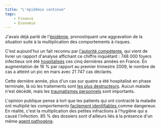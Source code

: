 ```yaml
---
title: "L'épidémie continue"
tags:
    - Finance
    - Économie
---
```


J'avais déjà parlé de l'[épidémie](/2009/01/lepidemie/), pronostiquant une
aggravation de la situation suite à la multiplication des comportements à
risques.

C'est aujourd'hui un fait reconnu par
[l'autorité compétente](https://www.banque-france.fr/accueil.html), qui vient de
livrer un rapport d'analyse affichant ce chiffre inquiétant&nbsp;: 748 000
foyers infectieux ont été
[hospitalisés](http://web.archive.org/web/20111103225325///www.lafinancepourtous.com:80/Procedure-devant-la-commission-de.html)
ces cinq dernières années en France. En augmentation de 16 % par rapport au
premier trimestre 2009, le nombre de cas a atteint un pic en mars avec 21 747
cas déclarés.

Cette dernière année, plus d'un cas sur quatre a été hospitalisé en phase
terminale, là où les traitements sont
[les plus destructeurs](http://vosdroits.service-public.fr/particuliers/F2432.xhtml).
Aucun malade n'est décédé, mais les
[traumatismes personnels](https://fr.wikipedia.org/wiki/Liquidation_judiciaire)
sont importants.

L'opinion publique pense à tort que les patients qui ont contracté la maladie
ont multiplié les comportements
[facilement identifiables ](https://fr.wikipedia.org/wiki/Cr%C3%A9dit_immobilier)comme
dangereux. En réalité, c'est la multiplication des petites infractions à
l'hygiène qui a causé l'infection. 85 % des dossiers sont d'ailleurs liés à la
présence d'un même
[agent pathogène](https://fr.wikipedia.org/wiki/Cr%C3%A9dit_permanent).
